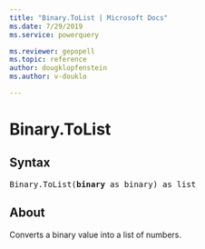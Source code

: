 ```yaml
---
title: "Binary.ToList | Microsoft Docs"
ms.date: 7/29/2019
ms.service: powerquery

ms.reviewer: gepopell
ms.topic: reference
author: dougklopfenstein
ms.author: v-douklo

---
```

# Binary.ToList

## Syntax

<pre>
Binary.ToList(<b>binary</b> as binary) as list
</pre>  
  
## About  
Converts a binary value into a list of numbers.
